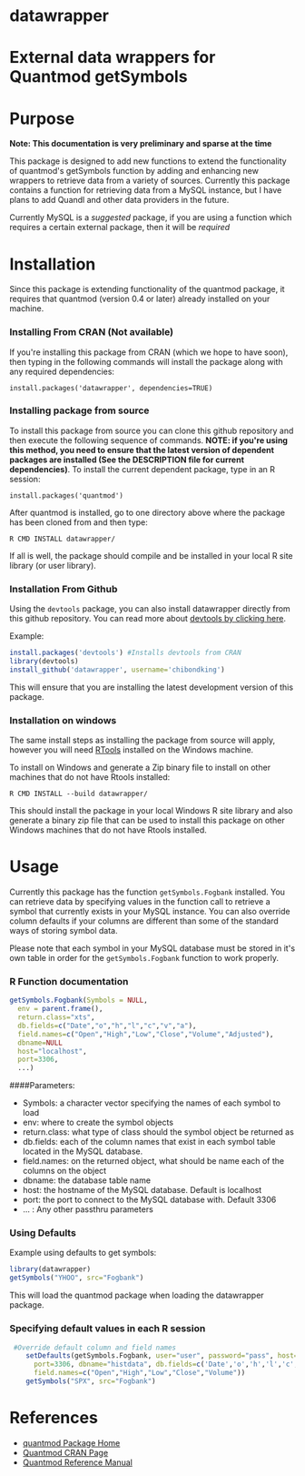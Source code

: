 datawrapper
===========

External data wrappers for Quantmod getSymbols
=======
Purpose
=======

**Note: This documentation is very preliminary and sparse at the time**

This package is designed to add new functions to extend the functionality of 
quantmod's getSymbols function by adding and enhancing new wrappers to retrieve
data from a variety of sources. Currently this package contains a function for
retrieving data from a MySQL instance, but I have plans to add Quandl and other
data providers in the future.

Currently MySQL is a *suggested* package, if you are using a function which requires
a certain external package, then it will be *required*

Installation
============

Since this package is extending functionality of the quantmod package, it requires
that quantmod (version 0.4 or later) already installed on your machine.

### Installing From CRAN (Not available)
If you're installing this package from CRAN (which we hope to have soon), 
then typing in the following commands will install the package along with any
required dependencies:

`install.packages('datawrapper', dependencies=TRUE)`

### Installing package from source
To install this package from source you can clone this github repository and then
execute the following sequence of commands. **NOTE: if you're using this method,
you need to ensure that the latest version of dependent packages are installed (See
the DESCRIPTION file for current dependencies)**. To install the current dependent 
package, type in an R session:

`install.packages('quantmod')`

After quantmod is installed, go to one directory above where the package has been
cloned from and then type:

`R CMD INSTALL datawrapper/`

If all is well, the package should compile and be installed in your local R site
library (or user library).

### Installation From Github
Using the `devtools` package, you can also install datawrapper directly from this
github repository. You can read more about [devtools by clicking here](
http://github.com/hadley/devtools).

Example:
```R
install.packages('devtools') #Installs devtools from CRAN
library(devtools)
install_github('datawrapper', username='chibondking')
```

This will ensure that you are installing the latest development version of this
package.

### Installation on windows
The same install steps as installing the package from source will apply, however
you will need [RTools](http://cran.r-project.org/bin/windows/Rtools/) installed on
the Windows machine.

To install on Windows and generate a Zip binary file to install on other machines
that do not have Rtools installed:

`R CMD INSTALL --build datawrapper/`

This should install the package in your local Windows R site library and also generate
a binary zip file that can be used to install this package on other Windows machines
that do not have Rtools installed.


Usage
=====

Currently this package has the function `getSymbols.Fogbank` installed. You can
retrieve data by specifying values in the function call to retrieve a symbol that
currently exists in your MySQL instance. You can also override column defaults
if your columns are different than some of the standard ways of storing symbol
data.

Please note that each symbol in your MySQL database must be stored in it's own 
table in order for the `getSymbols.Fogbank` function to work properly.

### R Function documentation
```r
getSymbols.Fogbank(Symbols = NULL,
  env = parent.frame(),
  return.class="xts",
  db.fields=c("Date","o","h","l","c","v","a"),
  field.names=c("Open","High","Low","Close","Volume","Adjusted"),
  dbname=NULL
  host="localhost",
  port=3306,
  ...)

```

####Parameters:

* Symbols: a character vector specifying the names of each symbol to load
* env: where to create the symbol objects
* return.class: what type of class should the symbol object be returned as
* db.fields: each of the column names that exist in each symbol table located
    in the MySQL database.
* field.names: on the returned object, what should be name each of the columns
    on the object
* dbname: the database table name
* host: the hostname of the MySQL database. Default is localhost
* port: the port to connect to the MySQL database with. Default 3306
* ... : Any other passthru parameters


### Using Defaults
Example using defaults to get symbols:

```r
library(datawrapper)
getSymbols("YHOO", src="Fogbank")
```

This will load the quantmod package when loading the datawrapper package.

### Specifying default values in each R session

```r
 #Override default column and field names
    setDefaults(getSymbols.Fogbank, user="user", password="pass", host="localhost",
      port=3306, dbname="histdata", db.fields=c('Date','o','h','l','c','v'), 
      field.names=c("Open","High","Low","Close","Volume"))
    getSymbols("SPX", src="Fogbank")
```


References
==========

* [quantmod Package Home](http://www.quantmod.com)
* [Quantmod CRAN Page](http://cran.r-project.org/web/packages/quantmod/index.html)
* [Quantmod Reference Manual](http://cran.r-project.org/web/packages/quantmod/quantmod.pdf)
